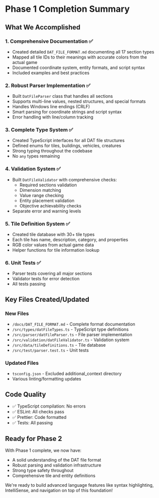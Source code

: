 # Phase 1 Completion Summary

## What We Accomplished

### 1. **Comprehensive Documentation** ✅
- Created detailed `DAT_FILE_FORMAT.md` documenting all 17 section types
- Mapped all tile IDs to their meanings with accurate colors from the actual game
- Documented coordinate system, entity formats, and script syntax
- Included examples and best practices

### 2. **Robust Parser Implementation** ✅
- Built `DatFileParser` class that handles all sections
- Supports multi-line values, nested structures, and special formats
- Handles Windows line endings (CRLF)
- Smart parsing for coordinate strings and script syntax
- Error handling with line/column tracking

### 3. **Complete Type System** ✅
- Created TypeScript interfaces for all DAT file structures
- Defined enums for tiles, buildings, vehicles, creatures
- Strong typing throughout the codebase
- No `any` types remaining

### 4. **Validation System** ✅
- Built `DatFileValidator` with comprehensive checks:
  - Required sections validation
  - Dimension matching
  - Value range checking
  - Entity placement validation
  - Objective achievability checks
- Separate error and warning levels

### 5. **Tile Definition System** ✅
- Created tile database with 30+ tile types
- Each tile has name, description, category, and properties
- RGB color values from actual game data
- Helper functions for tile information lookup

### 6. **Unit Tests** ✅
- Parser tests covering all major sections
- Validator tests for error detection
- All tests passing

## Key Files Created/Updated

### New Files
- `/docs/DAT_FILE_FORMAT.md` - Complete format documentation
- `/src/types/datFileTypes.ts` - TypeScript type definitions
- `/src/parser/datFileParser.ts` - File parser implementation
- `/src/validation/datFileValidator.ts` - Validation system
- `/src/data/tileDefinitions.ts` - Tile database
- `/src/test/parser.test.ts` - Unit tests

### Updated Files
- `tsconfig.json` - Excluded additional_context directory
- Various linting/formatting updates

## Code Quality
- ✅ TypeScript compilation: No errors
- ✅ ESLint: All checks pass
- ✅ Prettier: Code formatted
- ✅ Tests: All passing

## Ready for Phase 2
With Phase 1 complete, we now have:
- A solid understanding of the DAT file format
- Robust parsing and validation infrastructure
- Strong type safety throughout
- Comprehensive tile and entity definitions

We're ready to build advanced language features like syntax highlighting, IntelliSense, and navigation on top of this foundation!